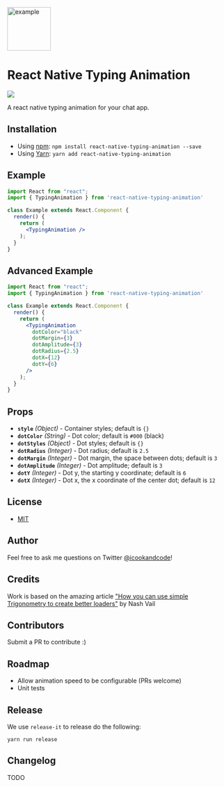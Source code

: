 <img src="https://user-images.githubusercontent.com/3059371/49334754-3c9dfe00-f5ab-11e8-8885-0192552d12a1.gif" alt="example" height="100"/>

# React Native Typing Animation
<p>
  <a title='License' href="https://github.com/watadarkstar/react-native-typing-animation/blob/master/LICENSE" height="18">
    <img src='https://img.shields.io/badge/license-MIT-blue.svg' />
  </a>
</p>
A react native typing animation for your chat app.

## Installation

* Using [npm](https://www.npmjs.com/#getting-started): `npm install react-native-typing-animation --save`
* Using [Yarn](https://yarnpkg.com/): `yarn add react-native-typing-animation`

## Example

```jsx
import React from "react";
import { TypingAnimation } from 'react-native-typing-animation'

class Example extends React.Component {
  render() {
    return (
      <TypingAnimation />
    );
  }
}
```

## Advanced Example

```jsx
import React from "react";
import { TypingAnimation } from 'react-native-typing-animation'

class Example extends React.Component {
  render() {
    return (
      <TypingAnimation 
        dotColor="black"
        dotMargin={3}
        dotAmplitude={3}
        dotRadius={2.5}
        dotX={12}
        dotY={6}
      />
    );
  }
}
```

## Props

* **`style`** _(Object)_ - Container styles; default is `{}`
* **`dotColor`** _(String)_ - Dot color; default is `#000` (black)
* **`dotStyles`** _(Object)_ - Dot styles; default is `{}`
* **`dotRadius`** _(Integer)_ - Dot radius; default is `2.5`
* **`dotMargin`** _(Integer)_ - Dot margin, the space between dots; default is `3`
* **`dotAmplitude`** _(Integer)_ - Dot amplitude; default is `3`
* **`dotY`** _(Integer)_ - Dot y, the starting y coordinate; default is `6`
* **`dotX`** _(Integer)_ - Dot x, the x coordinate of the center dot; default is `12`

## License

* [MIT](LICENSE)

## Author

Feel free to ask me questions on Twitter [@icookandcode](https://www.twitter.com/icookandcode)!

## Credits

Work is based on the amazing article ["How you can use simple Trigonometry to create better loaders"](https://uxdesign.cc/how-you-can-use-simple-trigonometry-to-create-better-loaders-32a573577eb4) by Nash Vail

## Contributors

Submit a PR to contribute :)

## Roadmap

* Allow animation speed to be configurable (PRs welcome)
* Unit tests

## Release

We use `release-it` to release do the following:

```
yarn run release
```

## Changelog

TODO
